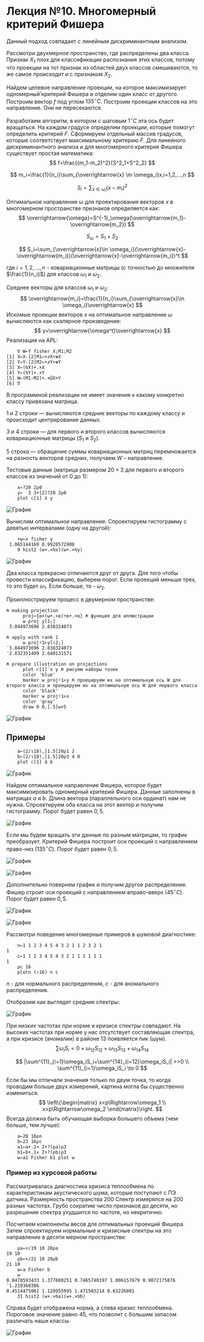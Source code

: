 # Лекция №10. Многомерный критерий Фишера

Данный подход совпадает с линейным дискриминантным анализом. 

Рассмотри двухмерное пространство, где распределены два класса. Признак $X_1$ плох для классификации распознания этих классов, потому что проекции на тот признак из областей двух классов смешиваются, то же самое происходит и с признаком $X_2$. 

Найдем целевое направление проекции, на которое максимизирует одномерный̆ критерий Фишера и отделим один класс от другого. Построим вектор $f$ под углом $135^{\circ}C$. Построим проекции классов на это направление. Они не пересекаются. 

Разработаем алгоритм, в котором с шаговым $1^{\circ}C$ эта ось будет вращаться. На каждом градусе определим проекции, которые помогут определить критерий $F$. Сформируем отдельный массив градусов, которые соответствует максимальному критерию $F$. Для линейного дискриминантного анализа и для многомерного критерия Фишера существует простая математика:
$$
f=\frac{(m_1-m_2)^2}{S^2_1+S^2_2}
$$

$$
m_i=\frac{1}{n_i}\sum_{\overrightarrow{x} \in \omega_i}x,i=1,2,...,n
$$

$$
S_i = \sum_{x \in \omega_i}(x-m_i)^2
$$

Оптимальное направление $\omega$ для проектирования векторов $x$ в многомерном пространстве признаков определяется как:
$$
\overrightarrow{\omega}=S^{-1}_\omega(\overrightarrow{m_1}-\overrightarrow{m_2})
$$

$$
S_\omega=S_1+S_2
$$

$$
S_i=\sum_{\overrightarrow{x}\in \omega_i}(\overrightarrow{x}-\overrightarrow{m_i})(\overrightarrow{x}-\overrightarrow{m_i})^t
$$

где $i=1,2,…,n$ - ковариационные матрицы (с точностью до множителя $\frac{1}{n_i}$) для классов $\omega_1$ и $\omega_2$.

Среднее векторы для классов $\omega_1$ и $\omega_2$:
$$
\overrightarrow{m_i}=\frac{1}{n_i}\sum_{\overrightarrow{x}\in \omega_i}\overrightarrow{x}
$$
Искомые проекции векторов $x$ на оптимальное направление $\omega$ вычисляются как скалярное произведение:
$$
y=\overrightarrow{\omega^t}\overrightarrow{x}
$$
Реализация на APL:

```apl
	∇ W←Y fisher X;M1;M2 
[1] X←X-[2]M1←+⌿X÷≢X 
[2] Y←Y-[2]M2←+⌿Y÷≢Y 
[3] X←(⍉X)+.×X
[4] Y←(⍉Y)+.×Y
[5] W←(M1-M2)+.×⌹X+Y
[6] ∇
```

В программной реализации не имеет значения к какому конкретно классу привязана матрица. 

1 и 2 строки — вычисляются средние векторы по каждому классу и происходит центрирование данных.

3 и 4 строки — для первого и второго классов вычисляются ковариационные матрицы ($S_1$ и $S_2$).

5 строка — обращение суммы ковариационных матриц перемножается на разность векторов средних, получаем $W$ – направление.

Тестовые данные (матрица размером $20\times 2$ для первого и второго классов из значений от $0$ до $1$):

```apl
	x←?20 2⍴0
	y←  ̄3 3+[2]?20 2⍴0 
	plot ⊂[1] ̈x y
```

![График](/Users/roman/PycharmProjects/machine_learning/lections/images/lection10/1.png)

Вычислим оптимальное направление. Спроектируем гистограмму с девятью интервалами (одну на другой):

```apl
	+w←x fisher y
 ̄1.065144169 0.9928572908
	9 hist2 (w+.×⍉x)(w+.×⍉y)
```

![График](/Users/roman/PycharmProjects/machine_learning/lections/images/lection10/2.png)

Два класса прекрасно отличаются друг от друга. Для того чтобы провести классификацию, выберем порог. Если проекций меньше трех, то это будет $\omega_1$. Если больше, то - $\omega_2$.

Проиллюстрируем процесс в двумерном пространстве:

```apl
⍝ making projection
      proj←{⍺×(⍵+.×⍺)÷⍺+.×⍺} ⍝ функция для иллюстрации
      w proj y[1;]
 ̄3.044973696 2.838324073
 
⍝ apply with rank 1
      w proj⍤1⊢y[⍳2;]
¯3.044973696 2.838324073
¯2.832351409 2.640131571
 
⍝ prepare illustration on projections
      plot ⊂[1]¨x y ⍝ рисуем наборы точек
      color 'blue'
      marker w proj⍤1⊢y ⍝ проецируем их на оптимальную ось W для второго класса и проецируем их на оптимальную ось W для первого класса
      color 'black'
      marker w proj⍤1⊢x
      color 'gray'
      draw 0 0,[.5]w×5
```

![График](/Users/roman/PycharmProjects/machine_learning/lections/images/lection10/3.png)

## Примеры

```apl
	a←(2/⍳10),[1.5]20⍴1 2 
	b←(2/⍳10),[1.5]20⍴3 4 0 
	plot ⊂[1] ̈a b
```

![График](/Users/roman/PycharmProjects/machine_learning/lections/images/lection10/4.png)

Найдем оптимальное направление Фишера, которое будет максимизировать одномерный критерий Фишера. Данные заполнены в матрицах $a$ и $b$. Длина вектора (параллельного оси ординат) нам не нужна. Спроектируем оба класса на этот вектор и получим гистограмму. Порог будет равен $0,5$. 

![График](/Users/roman/PycharmProjects/machine_learning/lections/images/lection10/5.png)

Если мы будем вращать эти данные по разным матрицам, то график преобразует. Критерий Фишера построит оси проекций с направлением право-низ ($135^{\circ}C$). Порог будет равен $0,5$.

![График](/Users/roman/PycharmProjects/machine_learning/lections/images/lection10/6.png)

![График](/Users/roman/PycharmProjects/machine_learning/lections/images/lection10/7.png)

Дополнительно повернем график и получим другое распределение. Фишер строит оси проекций с направлением вправо-вверх ($45^{\circ}C$). Порог будет равен $0,5$.

![График](/Users/roman/PycharmProjects/machine_learning/lections/images/lection10/8.png)

![График](/Users/roman/PycharmProjects/machine_learning/lections/images/lection10/9.png)

Рассмотри поведение многомерные примеров в шумовой диагностике:

```apl
	n←1 1 2 3 4 5 4 3 2 1 1 2 3 2 1
1
	c←1 1 2 3 4 5 4 3 2 1 1 1 1 1 1
1
	⍴c 16
	plotn (⍳16) n c
```

$n$ - для нормального распределения, $c$ - для аномального распределения. 

Отобразим как выглядят средние спектры:

![График](/Users/roman/PycharmProjects/machine_learning/lections/images/lection10/10.png)

При низких частотах при норме и кризисе спектры совпадают. На высоких частотах при норме у нас отсутствует составляющая спектра, а при кризисе (аномалии) в районе 13 появляется пик (шум). 
$$
\sum\omega_iS_i=0+\omega_{12}S_{12}+\omega_{13}S_{13}+\omega_{14}S_{14}
$$

$$
|\sum^{11}_{i=1}\omega_iS_i+\sum^{14}_{i=12}\omega_iS_i| >>0 \\
\sum^{11}_{i=1}\omega_iS_i \to 0
$$

Если бы мы отличали значения только по двум точка, то когда проводим больше двух измерений, картина могла бы существенно измениться. 
$$
\left\{\begin{matrix}
x<p\Rightarrow\omega_1 \\ x>p\Rightarrow\omega_2
\end{matrix}\right.
$$
Всегда должна быть обучающая выборка большего объема (чем больше, тем лучше):

```apl
	a←20 16⍴n
	b←23 16⍴c 
	a1←a+.1× ̄2+?(⍴a)⍴3 
	b1←b+.1× ̄2+?(⍴b)⍴3 
	w←a1 Fisher b1 plot w
```

### Пример из курсовой работы

Рассматривалась диагностика кризиса теплообмена по характеристикам акустического шума, которые поступают с ПЭ датчика. Размерность пространства $200$  Спектр измерялся на $200$ разных частотах. Грубо сократим число признаков до десяти, но разрешение спектра ухудшится по частоте, но некритично. 

Посчитаем компоненты весов для оптимальных проекций Фишера. Затем спроектируем нормальные и кризисные спектры на это направление в десяти мерном пространстве:

```apl
    ⍴a←+/19 10 20⍴a
19 10
    ⍴b←+/21 10 20⍴b
21 10
    w←a Fisher b
    w
0.8478593433 1.377880251 0.7465740197 1.006157679 0.9072175876 ¯1.219360386
0.4514475061 1.120955995 1.471503214 0.63226001
    31 hist2 (w+.×⍉a)(w+.×⍉b)
```

Справа будет отображена норма, а слева кризис теплообмена. Пороговое значение равно $45$, что позволит с большим запасом различать наши классы. 

![График](/Users/roman/PycharmProjects/machine_learning/lections/images/lection10/11.png)

